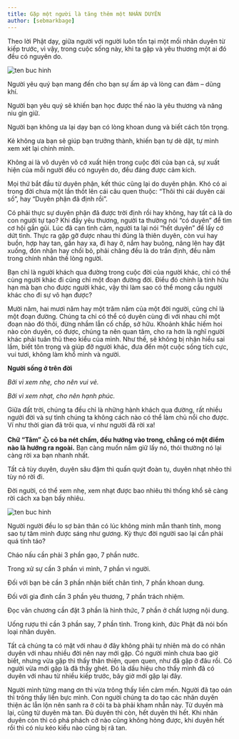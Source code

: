 ```yaml
---
title: Gặp một người là tăng thêm một NHÂN DUYÊN
author: [sebmarkbage]
---
```


Theo lời Phật dạy, giữa người với người luôn tồn tại một mối nhân duyên từ kiếp trước, vì vậy, trong cuộc sống này, khi ta gặp và yêu thương một ai đó đều có nguyên do.

![ten buc hinh](http://drive.tinhhoa.net/http/1200x1200/tinhhoa.net-/24zt6c-20170607-nhung-cau-noi-khien-nguoi-ta-phai-gat-dau-tam-dac-con-ban-thay-sao.jpg "ten buc hinh")

Người yêu quý bạn mang đến cho bạn sự ấm áp và lòng can đảm – dũng khí.

Người bạn yêu quý sẽ khiến bạn học được thế nào là yêu thương và nâng niu gìn giữ.

Người bạn không ưa lại dạy bạn có lòng khoan dung và biết cách tôn trọng.

Kẻ không ưa bạn sẽ giúp bạn trưởng thành, khiến bạn tự dè dặt, tự mình xem xét lại chính mình.

Không ai là vô duyên vô cớ xuất hiện trong cuộc đời của bạn cả, sự xuất hiện của mỗi người đều có nguyên do, đều đáng được cảm kích.

Mọi thứ bắt đầu từ duyên phận, kết thúc cũng lại do duyên phận. Khó có ai trong đời chưa một lần thốt lên cái câu quen thuộc: “Thôi thì cái duyên cái số”, hay “Duyên phận đã định rồi”.

Có phải thực sự duyên phận đã được trời định rồi hay không, hay tất cả là do con người tự tạo? Khi đầy yêu thương, người ta thường nói “có duyên” để tìm cơ hội gần gũi. Lúc đã cạn tình cảm, người ta lại nói “hết duyên” để lấy cớ dứt tình. Thực ra gặp gỡ được nhau thì đúng là thiên duyên, còn vui hay buồn, hợp hay tan, gần hay xa, đi hay ở, nắm hay buông, nâng lên hay đặt xuống, đón nhận hay chối bỏ, phải chăng đều là do trần định, đều nằm trong chính nhân thế lòng người.

Bạn chỉ là người khách qua đường trong cuộc đời của người khác, chỉ có thể cùng người khác đi cũng chỉ một đoạn đường đời. Điều đó chính là tính hữu hạn mà bạn cho được người khác, vậy thì làm sao có thể mong cầu người khác cho đi sự vô hạn được?

Mười năm, hai mươi năm hay một trăm năm của một đời người, cũng chỉ là một đoạn đường. Chúng ta chỉ có thể có duyên cùng đi với nhau chỉ một đoạn nào đó thôi, đừng nhầm lẫn cố chấp, sở hữu. Khoảnh khắc hiếm hoi nào còn duyên, có được, chúng ta nên quan tâm, cho ra hơn là nghĩ người khác phải tuân thủ theo kiểu của mình. Như thế, sẽ không bị nhận hiểu sai lầm, biết tôn trọng và giúp đỡ người khác, đưa đến một cuộc sống tích cực, vui tươi, không làm khổ mình và người.

**Người sống ở trên đời**

*Bởi vì xem nhẹ, cho nên vui vẻ.*

*Bởi vì xem nhạt, cho nên hạnh phúc.*

Giữa đất trời, chúng ta đều chỉ là những hành khách qua đường, rất nhiều người đời và sự tình chúng ta không cách nào có thể làm chủ nổi cho được. Ví như thời gian đã trôi qua, ví như người đã rời xa!

**Chữ “Tâm” 心 có ba nét chấm, đều hướng vào trong, chẳng có một điểm nào là hướng ra ngoài.** Bạn càng muốn nắm giữ lấy nó, thói thường nó lại càng rời xa bạn nhanh nhất.

Tất cả tùy duyên, duyên sâu đậm thì quấn quýt đoàn tụ, duyên nhạt nhẽo thì tùy nó rời đi.

Đời người, có thể xem nhẹ, xem nhạt được bao nhiêu thì thống khổ sẽ càng rời cách xa bạn bấy nhiêu.

![ten buc hinh](http://drive.tinhhoa.net/http/1200x1200/tinhhoa.net-/tP5ZW1-20170607-nhung-cau-noi-khien-nguoi-ta-phai-gat-dau-tam-dac-con-ban-thay-sao.jpg "ten buc hinh")

Người người đều lo sợ bản thân có lúc không minh mẫn thanh tỉnh, mong sao tự tâm mình được sáng như gương. Kỳ thực đời người sao lại cần phải quá tỉnh táo?

Cháo nấu cần phải 3 phần gạo, 7 phần nước.

Trong xử sự cần 3 phần vì mình, 7 phần vì người.

Đối với bạn bè cần 3 phần nhận biết chân tình, 7 phần khoan dung.

Đối với gia đình cần 3 phần yêu thương, 7 phần trách nhiệm.

Đọc văn chương cần đặt 3 phần là hình thức, 7 phần ở chất lượng nội dung.

Uống rượu thì cần 3 phần say, 7 phần tỉnh.
Trong kinh, đức Phật đã nói bốn loại nhân duyên.

Tất cả chúng ta có mặt với nhau ở đây không phải tự nhiên mà do có nhân duyên với nhau nhiều đời nên nay mới gặp. Có người mình chưa bao giờ biết, nhưng vừa gặp thì thấy thân thiện, quen quen, như đã gặp ở đâu rồi. Có người vừa mới gặp là đã thấy ghét. Đó là dấu hiệu cho thấy mình đã có duyên với nhau từ nhiều kiếp trước, bây giờ mới gặp lại đây.

Người mình từng mang ơn thì vừa trông thấy liền cảm mến. Người đã tạo oán thì trông thấy liền bực mình. Con người chúng ta do tạo các nhân duyên thiện ác lẫn lộn nên sanh ra ở cõi ta bà phải kham nhẫn này. Từ duyên mà lại, cũng từ duyên mà tan. Đủ duyên thì còn, hết duyên thì hết. Khi nhân duyên còn thì có phá phách cỡ nào cũng không hỏng được, khi duyên hết rồi thì có níu kéo kiểu nào cũng bị rã tan.
